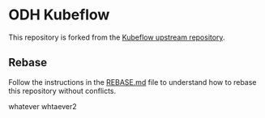 # ODH Kubeflow

This repository is forked from the [Kubeflow upstream
repository](https://github.com/kubeflow/kubeflow).

## Rebase

Follow the instructions in the [REBASE.md](./REBASE.md) file to understand how
to rebase this repository without conflicts.

whatever
whtaever2
